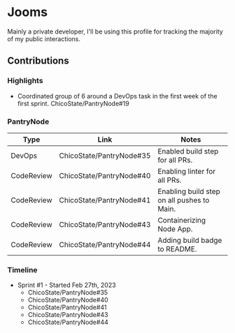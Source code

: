 # Jooms

Mainly a private developer, I'll be using this profile for tracking the majority of my public interactions. 

## Contributions 

### Highlights

* Coordinated group of 6 around a DevOps task in the first week of the first sprint. ChicoState/PantryNode#19

### PantryNode

| Type       | Link                     | Notes                                      |
|------------|--------------------------|--------------------------------------------|
| DevOps     | ChicoState/PantryNode#35 | Enabled build step for all PRs.            | 
| CodeReview | ChicoState/PantryNode#40 | Enabling linter for all PRs.               |
| CodeReview | ChicoState/PantryNode#41 | Enabling build step on all pushes to Main. |
| CodeReview | ChicoState/PantryNode#43 | Containerizing Node App.                   |
| CodeReview | ChicoState/PantryNode#44 | Adding build badge to README.              |

### Timeline

* Sprint #1 - Started Feb 27th, 2023
  - ChicoState/PantryNode#35 
  - ChicoState/PantryNode#40 
  - ChicoState/PantryNode#41 
  - ChicoState/PantryNode#43 
  - ChicoState/PantryNode#44 
